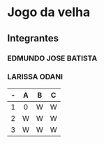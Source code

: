 # Jogo da velha 
## Integrantes
### EDMUNDO JOSE BATISTA
### LARISSA ODANI
| - | A | B | C |
| -- | :---: | :---: | :---: |
| 1 |0 | W | W |
| 2 | W | W | W |
| 3 | W | W | W |